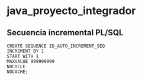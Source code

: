 # java_proyecto_integrador

## Secuencia incremental PL/SQL

```
CREATE SEQUENCE ID_AUTO_INCREMENT_SEQ
INCREMENT BY 1
START WITH 1
MAXVALUE 999999999
NOCYCLE
NOCACHE;
```